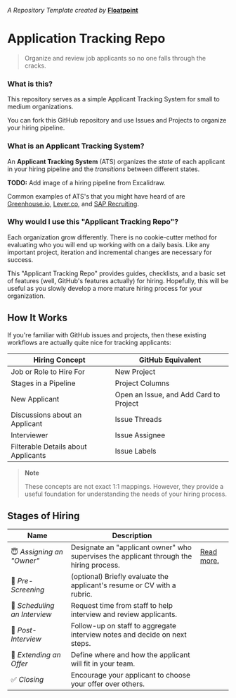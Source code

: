 _A Repository Template created by_ __[Floatpoint](https://www.floatpoint.co/)__

# Application Tracking Repo

> Organize and review job applicants so no one falls through the cracks.

### What is this?

This repository serves as a simple Applicant Tracking System for small to medium organizations.

You can fork this GitHub repository and use Issues and Projects to organize your hiring pipeline.

### What is an Applicant Tracking System?

An __Applicant Tracking System__ (ATS) organizes the _state_ of each applicant in your hiring pipeline and the _transitions_ between different states.

__TODO:__ Add image of a hiring pipeline from Excalidraw.

Common examples of ATS's that you might have heard of are [Greenhouse.io](https://www.greenhouse.io/), [Lever.co](https://www.lever.co/), and [SAP Recruiting](https://www.sap.com/products/recruiting-software.html).

### Why would I use this "Applicant Tracking Repo"?

Each organization grow differently.
There is no cookie-cutter method for evaluating who you will end up working with on a daily basis.
Like any important project, iteration and incremental changes are necessary for success.

This "Applicant Tracking Repo" provides guides, checklists, and a basic set of features (well, GitHub's features actually) for hiring.
Hopefully, this will be useful as you slowly develop a more mature hiring process for your organization.

## How It Works

If you're familiar with GitHub issues and projects, then these existing workflows are actually quite nice for tracking applicants:

| Hiring Concept | GitHub Equivalent |
|-|-|
| Job or Role to Hire For | New Project
| Stages in a Pipeline | Project Columns
| New Applicant | Open an Issue, and Add Card to Project
| Discussions about an Applicant | Issue Threads
| Interviewer | Issue Assignee
| Filterable Details about Applicants | Issue Labels

> __Note__
>
> These concepts are not exact 1:1 mappings.
> However, they provide a useful foundation for understanding the needs of your hiring process.

## Stages of Hiring

| Name | Description | |
|-|-|-|
| 😇 _Assigning an "Owner"_ | Designate an "applicant owner" who supervises the applicant through the hiring process. | [Read more.](https://github.com/floatpoint-team/applicant-tracking-repo/blob/main/1_assigning-an-owner.md) |
| 📝 _Pre-Screening_ | (optional) Briefly evaluate the applicant's resume or CV with a rubric. |
| 💬 _Scheduling an Interview_ | Request time from staff to help interview and review applicants. |
| 🧐 _Post-Interview_ | Follow-up on staff to aggregate interview notes and decide on next steps. |
| 💼 _Extending an Offer_ | Define where and how the applicant will fit in your team. |
| ✅ _Closing_ | Encourage your applicant to choose your offer over others. |
